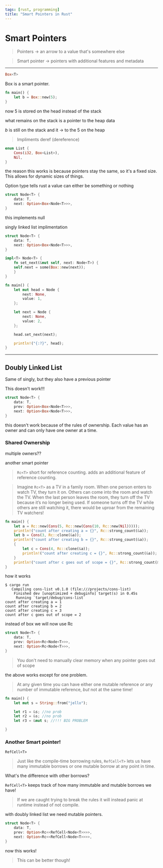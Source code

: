 ```yaml
---
tags: [rust, programming]
title: "Smart Pointers in Rust"
---
```


# Smart Pointers

> Pointers -> an arrow to a value that's somewhere else

> Smart pointer -> pointers with additional features and metadata

---

```rust
Box<T>
```


Box is a smart pointer.


```rust
fn main() {
	let b = Box::new(5);
}
```

now 5 is stored on the head instead of the stack

what remains on the stack is a pointer to the heap data

*b* is still on the stack and it -> to the 5 on the heap

>Impliments deref (dereference)

```rust
enum List {
	Cons(i32, Box<List>),
	Nil,
}
```

the reason this works is because pointers stay the same, so it's a fixed size. This allows for dynamic sizes of things.

Option type tells rust a value can either be something or nothing

```rust
struct Node<T> {
	data: T,
	next: Option<Box<Node<T>>>,	
}
```

this implements null


singly linked list implimentation

```rust
struct Node<T> {
	data: T,
	next: Option<Box<Node<T>>>,	
}

impl<T> Node<T> {
	fn set_next(&mut self, next: Node<T>) {
	self.next = some(Box::new(next));
	}
}

fn main() {
	let mut head = Node {
		next: None,
		value: 1,
	};

	let next = Node {
		next: None,
		value: 2,
	};

	head.set_next(next);

	println!("{:?}", head);
}

```

---

## Doubly Linked List

Same of singly, but they also have a previous pointer

This doesn't work!!!

```rust
struct Node<T> {
	data: T,
	prev: Option<Box<Node<T>>>,	
	next: Option<Box<Node<T>>>,
}
```

this doesn't work because of the rules of ownership.
Each value has an owner and can only have one owner at a time.

### Shared Ownership

multiple owners??

another smart pointer

> `Rc<T>`  short for reference counting. adds an additional feature of reference counting.

>Imagine `Rc<T>` as a TV in a family room. When one person enters to watch TV, they turn it on. Others can come into the room and watch the TV. When the last person leaves the room, they turn off the TV because it’s no longer being used. If someone turns off the TV while others are still watching it, there would be uproar from the remaining TV watchers!

```rust
fn main() {
    let a = Rc::new(Cons(5, Rc::new(Cons(10, Rc::new(Nil)))));
    println!("count after creating a = {}", Rc::strong_count(&a));
    let b = Cons(3, Rc::clone(&a));
    println!("count after creating b = {}", Rc::strong_count(&a));
    {
        let c = Cons(4, Rc::clone(&a));
        println!("count after creating c = {}", Rc::strong_count(&a));
    }
    println!("count after c goes out of scope = {}", Rc::strong_count(&a));
}
```

how it works


```console
$ cargo run
   Compiling cons-list v0.1.0 (file:///projects/cons-list)
    Finished dev [unoptimized + debuginfo] target(s) in 0.45s
     Running `target/debug/cons-list`
count after creating a = 1
count after creating b = 2
count after creating c = 3
count after c goes out of scope = 2
```

instead of box we will now use Rc

```rust
struct Node<T> {
	data: T,
	prev: Option<Rc<Node<T>>>,	
	next: Option<Rc<Node<T>>>,
}
```

> You don't need to manually clear memory when any pointer goes out of scope

the above works except for one problem.

>At any given time you can have either one mutable reference *or* any number of immutable reference, *but* not at the same time!

```rust
fn main() {
	let mut s = String::from("jello");

	let r1 = &s; //no prob
	let r2 = &s; //no prob
	let r3 = &mut s; //!!! BIG PROBLEM

}
```

### Another Smart pointer!

`RefCell<T>` 

> Just like the compile-time borrowing rules, `RefCell<T>` lets us have many immutable borrows or one mutable borrow at any point in time.

What's the difference with other borrows?

`RefCell<T>` keeps track of how many immutable and mutable borrows we have!

> If we are caught trying to break the rules it will instead panic at runtime instead of not compile. 

with doubly linked list we need mutable pointers.


```rust
struct Node<T> {
	data: T,
	prev: Option<Rc<<RefCell<Node<T>>>>,	
	next: Option<Rc<<RefCell<Node<T>>>>,
}
```

now this works!


> This can be better though!

